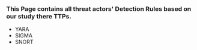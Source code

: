 ### This Page contains all threat actors' Detection Rules based on our study there TTPs.
- YARA
- SIGMA
- SNORT
